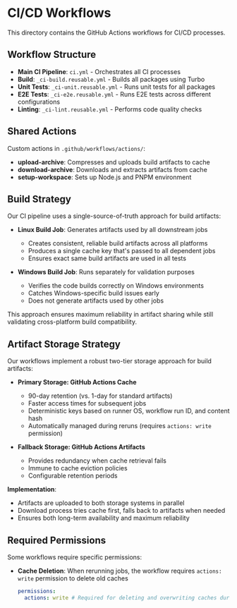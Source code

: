 # CI/CD Workflows

This directory contains the GitHub Actions workflows for CI/CD processes.

## Workflow Structure

- **Main CI Pipeline**: `ci.yml` - Orchestrates all CI processes
- **Build**: `_ci-build.reusable.yml` - Builds all packages using Turbo
- **Unit Tests**: `_ci-unit.reusable.yml` - Runs unit tests for all packages
- **E2E Tests**: `_ci-e2e.reusable.yml` - Runs E2E tests across different configurations
- **Linting**: `_ci-lint.reusable.yml` - Performs code quality checks

## Shared Actions

Custom actions in `.github/workflows/actions/`:

- **upload-archive**: Compresses and uploads build artifacts to cache
- **download-archive**: Downloads and extracts artifacts from cache
- **setup-workspace**: Sets up Node.js and PNPM environment

## Build Strategy

Our CI pipeline uses a single-source-of-truth approach for build artifacts:

- **Linux Build Job**: Generates artifacts used by all downstream jobs

  - Creates consistent, reliable build artifacts across all platforms
  - Produces a single cache key that's passed to all dependent jobs
  - Ensures exact same build artifacts are used in all tests

- **Windows Build Job**: Runs separately for validation purposes
  - Verifies the code builds correctly on Windows environments
  - Catches Windows-specific build issues early
  - Does not generate artifacts used by other jobs

This approach ensures maximum reliability in artifact sharing while still validating cross-platform build compatibility.

## Artifact Storage Strategy

Our workflows implement a robust two-tier storage approach for build artifacts:

- **Primary Storage: GitHub Actions Cache**

  - 90-day retention (vs. 1-day for standard artifacts)
  - Faster access times for subsequent jobs
  - Deterministic keys based on runner OS, workflow run ID, and content hash
  - Automatically managed during reruns (requires `actions: write` permission)

- **Fallback Storage: GitHub Actions Artifacts**
  - Provides redundancy when cache retrieval fails
  - Immune to cache eviction policies
  - Configurable retention periods

**Implementation**:

- Artifacts are uploaded to both storage systems in parallel
- Download process tries cache first, falls back to artifacts when needed
- Ensures both long-term availability and maximum reliability

## Required Permissions

Some workflows require specific permissions:

- **Cache Deletion**: When rerunning jobs, the workflow requires `actions: write` permission to delete old caches
  ```yaml
  permissions:
    actions: write # Required for deleting and overwriting caches during reruns
  ```

